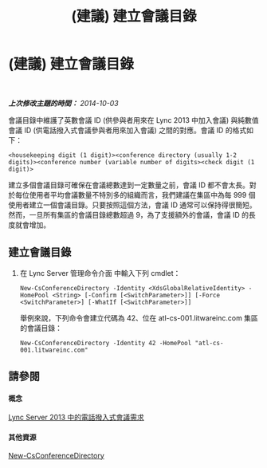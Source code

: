 ﻿---
title: (建議) 建立會議目錄
TOCTitle: (建議) 建立會議目錄
ms:assetid: 787f4c94-1c96-468a-a74d-e06b7bd4b8a3
ms:mtpsurl: https://technet.microsoft.com/zh-tw/library/Dn832056(v=OCS.15)
ms:contentKeyID: 63232647
ms.date: 08/10/2015
mtps_version: v=OCS.15
ms.translationtype: HT
---

# (建議) 建立會議目錄

 

_**上次修改主題的時間：** 2014-10-03_

會議目錄中維護了英數會議 ID (供參與者用來在 Lync 2013 中加入會議) 與純數值會議 ID (供電話撥入式會議參與者用來加入會議) 之間的對應。會議 ID 的格式如下：

    <housekeeping digit (1 digit)><conference directory (usually 1-2 digits)><conference number (variable number of digits><check digit (1 digit)>

建立多個會議目錄可確保在會議總數達到一定數量之前，會議 ID 都不會太長。對於每位使用者平均會議數量不特別多的組織而言，我們建議在集區中為每 999 個使用者建立一個會議目錄。只要按照這個方法，會議 ID 通常可以保持得很簡短。然而，一旦所有集區的會議目錄總數超過 9，為了支援額外的會議，會議 ID 的長度就會增加。

## 建立會議目錄

1.  在 Lync Server 管理命令介面 中輸入下列 cmdlet：
    
        New-CsConferenceDirectory -Identity <XdsGlobalRelativeIdentity> -HomePool <String> [-Confirm [<SwitchParameter>]] [-Force <SwitchParameter>] [-WhatIf [<SwitchParameter>]]
    
    舉例來說，下列命令會建立代碼為 42、位在 atl-cs-001.litwareinc.com 集區的會議目錄：
    
        New-CsConferenceDirectory -Identity 42 -HomePool "atl-cs-001.litwareinc.com"

## 請參閱

#### 概念

[Lync Server 2013 中的電話撥入式會議需求](lync-server-2013-dial-in-conferencing-requirements.md)  

#### 其他資源

[New-CsConferenceDirectory](new-csconferencedirectory.md)

